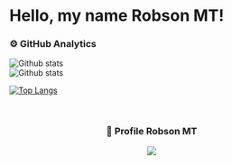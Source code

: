 # Hello, my name Robson MT!

### ⚙️ GitHub Analytics

 <img align="left" src="https://github-readme-stats.vercel.app/api?username=RobsonMT&theme=dark&show_icons=true" alt="Github stats"/>
  </td>
   </tr>
 </table><br/>



 <img align="left" src="https://github-readme-streak-stats.herokuapp.com/?user=RobsonMT&theme=dark&hide_border=false" alt="Github stats"/>
  </td>
   </tr>
 </table><br/>

[![Top Langs](https://github-readme-stats.vercel.app/api/top-langs/?username=robsonmt&theme=dark)](https://github.com/anuraghazra/github-readme-stats)

  
<div align=center>
<br>
  <h3><b>📍 Profile Robson MT </b></h3>
</div>
    
<p align="center" >   
  <img src="https://profile-counter.glitch.me/RobsonMT2018/count.svg" />  
</p>
</p>
